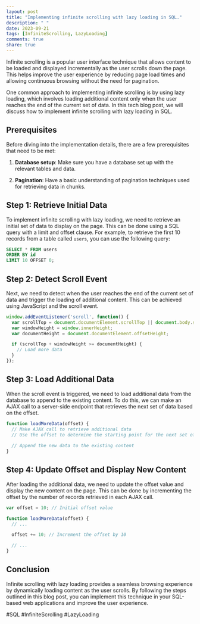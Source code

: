 ```yaml
---
layout: post
title: "Implementing infinite scrolling with lazy loading in SQL."
description: " "
date: 2023-09-21
tags: [InfiniteScrolling, LazyLoading]
comments: true
share: true
---
```


Infinite scrolling is a popular user interface technique that allows content to be loaded and displayed incrementally as the user scrolls down the page. This helps improve the user experience by reducing page load times and allowing continuous browsing without the need for pagination.

One common approach to implementing infinite scrolling is by using lazy loading, which involves loading additional content only when the user reaches the end of the current set of data. In this tech blog post, we will discuss how to implement infinite scrolling with lazy loading in SQL.

## Prerequisites

Before diving into the implementation details, there are a few prerequisites that need to be met:

1. **Database setup**: Make sure you have a database set up with the relevant tables and data.

2. **Pagination**: Have a basic understanding of pagination techniques used for retrieving data in chunks.

## Step 1: Retrieve Initial Data

To implement infinite scrolling with lazy loading, we need to retrieve an initial set of data to display on the page. This can be done using a SQL query with a limit and offset clause. For example, to retrieve the first 10 records from a table called `users`, you can use the following query:

```sql
SELECT * FROM users 
ORDER BY id 
LIMIT 10 OFFSET 0;
```

## Step 2: Detect Scroll Event

Next, we need to detect when the user reaches the end of the current set of data and trigger the loading of additional content. This can be achieved using JavaScript and the scroll event.

```javascript
window.addEventListener('scroll', function() {
  var scrollTop = document.documentElement.scrollTop || document.body.scrollTop;
  var windowHeight = window.innerHeight;
  var documentHeight = document.documentElement.offsetHeight;

  if (scrollTop + windowHeight >= documentHeight) {
    // Load more data
  }
});
```

## Step 3: Load Additional Data

When the scroll event is triggered, we need to load additional data from the database to append to the existing content. To do this, we can make an AJAX call to a server-side endpoint that retrieves the next set of data based on the offset.

```javascript
function loadMoreData(offset) {
  // Make AJAX call to retrieve additional data
  // Use the offset to determine the starting point for the next set of data
  
  // Append the new data to the existing content
}
```

## Step 4: Update Offset and Display New Content

After loading the additional data, we need to update the offset value and display the new content on the page. This can be done by incrementing the offset by the number of records retrieved in each AJAX call.

```javascript
var offset = 10; // Initial offset value

function loadMoreData(offset) {
  // ...

  offset += 10; // Increment the offset by 10

  // ...
}
```

## Conclusion

Infinite scrolling with lazy loading provides a seamless browsing experience by dynamically loading content as the user scrolls. By following the steps outlined in this blog post, you can implement this technique in your SQL-based web applications and improve the user experience.

#SQL #InfiniteScrolling #LazyLoading